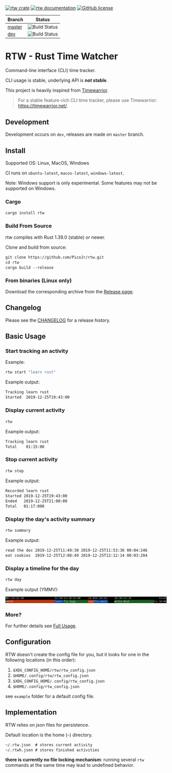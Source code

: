 [![rtw crate](https://img.shields.io/crates/v/rtw.svg)](https://crates.io/crates/rtw)
[![rtw documentation](https://docs.rs/rtw/badge.svg)](https://docs.rs/rtw)
[![GitHub license](https://img.shields.io/github/license/PicoJr/rtw)](https://github.com/PicoJr/rtw/blob/master/LICENSE)

|Branch|Status|
|------|------|
|[master](https://github.com/PicoJr/rtw/tree/master)|![Build Status](https://github.com/PicoJr/rtw/workflows/Rust/badge.svg?branch=master)|
|[dev](https://github.com/PicoJr/rtw/tree/dev)      |![Build Status](https://github.com/PicoJr/rtw/workflows/Rust/badge.svg?branch=dev)|

# RTW - Rust Time Watcher

Command-line interface (CLI) time tracker.

CLI usage is stable, underlying API is **not stable**.

This project is heavily inspired from [Timewarrior](https://github.com/GothenburgBitFactory/timewarrior).

> For a stable feature-rich CLI time tracker, please use Timewarrior: https://timewarrior.net/.

## Development

Development occurs on `dev`, releases are made on `master` branch.

## Install

Supported OS: Linux, MacOS, Windows

CI runs on `ubuntu-latest`, `macos-latest`, `windows-latest`.

Note: Windows support is only experimental. Some features may not be supported on Windows.

### Cargo

```
cargo install rtw
```

### Build From Source

rtw compiles with Rust 1.39.0 (stable) or newer.

Clone and build from source:
```
git clone https://github.com/PicoJr/rtw.git
cd rtw
cargo build --release
```

### From binaries (Linux only)

Download the corresponding archive from the [Release page](https://github.com/picojr/rtw/releases).

## Changelog

Please see the [CHANGELOG](CHANGELOG.md) for a release history.

## Basic Usage

### Start tracking an activity

Example:
```bash
rtw start "learn rust"
```

Example output: 
```
Tracking learn rust
Started  2019-12-25T19:43:00
```

### Display current activity

``` bash
rtw
```

Example output: 
```
Tracking learn rust
Total    01:15:00
```

### Stop current activity

```bash
rtw stop
```

Example output: 
```
Recorded learn rust
Started 2019-12-25T19:43:00
Ended   2019-12-25T21:00:00
Total   01:17:000
```

### Display the day's activity summary

```bash
rtw summary
```

Example output: 
```
read the doc 2019-12-25T11:49:30 2019-12-25T11:53:36 00:04:246
eat cookies  2019-12-25T12:08:49 2019-12-25T12:12:14 00:03:204
```

### Display a timeline for the day

```bash
rtw day
```

Example output (YMMV):

![timeline](img/day.png)

### More?

For further details see [Full Usage](commands.md).

## Configuration

RTW doesn't create the config file for you, but it looks for one in the following locations (in this order):

1. `$XDG_CONFIG_HOME/rtw/rtw_config.json`
2. `$HOME/.config/rtw/rtw_config.json`
3. `$XDG_CONFIG_HOME/.config/rtw_config.json`
4. `$HOME/.config/rtw_config.json`

see `example` folder for a default config file.

## Implementation

RTW relies on json files for persistence.

Default location is the home (`~`) directory.

```
~/.rtw.json  # stores current activity
~/.rtwh.json # stores finished activities
```

**there is currently no file locking mechanism**: running several `rtw` commands at the same time
may lead to undefined behavior.
